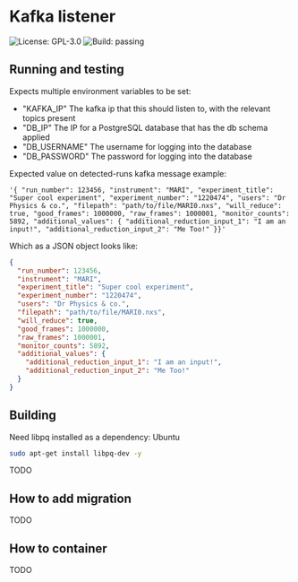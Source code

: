 # Kafka listener

![License: GPL-3.0](https://img.shields.io/github/license/InteractiveReduction/kafka-listener)
![Build: passing](https://img.shields.io/github/actions/workflow/status/interactivereduction/kafka-listener/tests.yml?branch=main)

## Running and testing

Expects multiple environment variables to be set:

- "KAFKA_IP" The kafka ip that this should listen to, with the relevant topics present
- "DB_IP" The IP for a PostgreSQL database that has the db schema applied
- "DB_USERNAME" The username for logging into the database
- "DB_PASSWORD" The password for logging into the database

Expected value on detected-runs kafka message example:
```
'{ "run_number": 123456, "instrument": "MARI", "experiment_title": "Super cool experiment", "experiment_number": "1220474", "users": "Dr Physics & co.", "filepath": "path/to/file/MARI0.nxs", "will_reduce": true, "good_frames": 1000000, "raw_frames": 1000001, "monitor_counts": 5892, "additional_values": { "additional_reduction_input_1": "I am an input!", "additional_reduction_input_2": "Me Too!" }}'
```
Which as a JSON object looks like:
```json
{
  "run_number": 123456,
  "instrument": "MARI",
  "experiment_title": "Super cool experiment",
  "experiment_number": "1220474",
  "users": "Dr Physics & co.",
  "filepath": "path/to/file/MARI0.nxs",
  "will_reduce": true,
  "good_frames": 1000000,
  "raw_frames": 1000001,
  "monitor_counts": 5892,
  "additional_values": {
    "additional_reduction_input_1": "I am an input!",
    "additional_reduction_input_2": "Me Too!"
  }
}
```

## Building

Need libpq installed as a dependency:
Ubuntu
```bash
sudo apt-get install libpq-dev -y
```

TODO

## How to add migration

TODO

## How to container

TODO